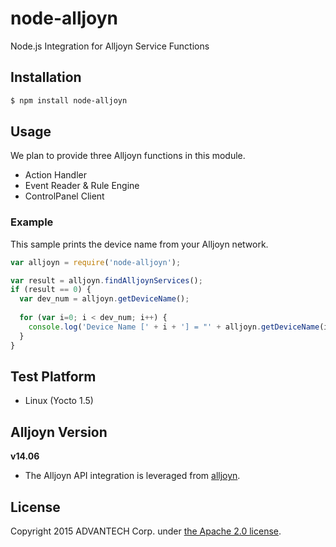 # node-alljoyn
Node.js Integration for Alljoyn Service Functions

## Installation
``` bash
$ npm install node-alljoyn
```

## Usage
We plan to provide three Alljoyn functions in this module.
 - Action Handler
 - Event Reader & Rule Engine
 - ControlPanel Client

### Example

This sample prints the device name from your Alljoyn network.

``` javascript
var alljoyn = require('node-alljoyn');

var result = alljoyn.findAlljoynServices();
if (result == 0) {
  var dev_num = alljoyn.getDeviceName();
  
  for (var i=0; i < dev_num; i++) {
    console.log('Device Name [' + i + '] = "' + alljoyn.getDeviceName(i) + '"');
  }
}
```

## Test Platform
- Linux (Yocto 1.5)

## Alljoyn Version
**v14.06**  
* The Alljoyn API integration is leveraged from [alljoyn](https://www.npmjs.com/package/alljoyn).

## License
Copyright 2015 ADVANTECH Corp. under [the Apache 2.0 license](LICENSE).
